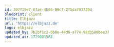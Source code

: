 ```yaml
---
id: 397f19e7-0fae-4b86-99c7-2f5da703730d
blueprint: client
title: Elbjazz
url: 'https://elbjazz.de'
logo: elbjazz
updated_by: 7b2bf1c2-0b8e-44d9-a774-98d3580bee37
updated_at: 1729081568
---
```

